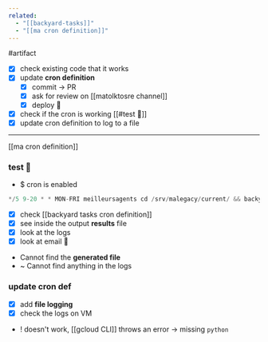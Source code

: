 ```yaml
---
related:
  - "[[backyard-tasks]]"
  - "[[ma cron definition]]"
---
```

#artifact 
- [x] check existing code that it works
- [x] update **cron definition**
	- [x] commit -> PR
	- [x] ask for review on [[matolktosre channel]]
	- [x] deploy 🚀
- [x] check if the cron is working [[#test 🧪]]
- [x] update cron definition to log to a file
---
[[ma cron definition]]

### test 🧪
- $ cron is enabled
```c
*/5 9-20 * * MON-FRI meilleursagents cd /srv/malegacy/current/ && backyard/call_athena_with_token.sh  2>&1 | mail -E -s 'Athena test script' aviv-intermerdiary-luna@aviv-group.com
```

- [x] check [[backyard tasks cron definition]]
- [x] see inside the output **results** file
- [x] look at the logs
- [x] look at email 📧

- Cannot find the **generated file**
- ~ Cannot find anything in the logs

### update cron def
- [x] add **file logging**
- [x] check the logs on VM

- ! doesn't work, [[gcloud CLI]] throws an error -> missing `python`
